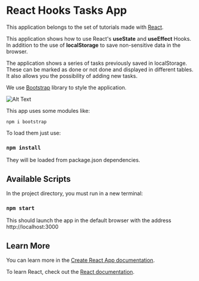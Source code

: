 # React Hooks Tasks App

This application belongs to the set of tutorials made with [React](https://es.reactjs.org/).

This application shows how to use React's **useState** and **useEffect** Hooks. In addition to the use of **localStorage** to save non-sensitive data in the browser.

The application shows a series of tasks previously saved in localStorage. These can be marked as done or not done and displayed in different tables. It also allows you the possibility of adding new tasks.

We use [Bootstrap](https://getbootstrap.com/) library to style the application.

![Alt Text](https://media.giphy.com/media/D3rSSr1NgbMmbsJW1E/giphy.gif)


This app uses some modules like:

    npm i bootstrap 

To load them just use:

### `npm install`

They will be loaded from package.json dependencies.

## Available Scripts

In the project directory, you must run in a new terminal:

### `npm start`

This should launch the app in the default browser with the address http://localhost:3000


## Learn More

You can learn more in the [Create React App documentation](https://facebook.github.io/create-react-app/docs/getting-started).

To learn React, check out the [React documentation](https://reactjs.org/).
